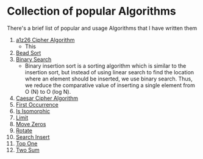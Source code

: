 # Collection of popular Algorithms
There's a brief list of popular and usage Algorithms that I
have written them 

1. [a1z26 Cipher Algorithm](./a1z26_cipher/README.md)
    - This
2. [Bead Sort](./bead%20sort/README.md)
3. [Binary Search](./bead%20sort/README.md)
    - Binary insertion sort is a sorting algorithm which is similar to the insertion sort, but instead of using linear search to find the location where an element should be inserted, we use binary search. Thus, we reduce the comparative value of inserting a single element from O (N) to O (log N).
4. [Caesar Cipher Algorithm](./caesar%20cipher/README.md)
5. [First Occurrence](./first%20occurrence/README.md)
6. [Is Isomorphic](./is%20isomorphic/README.md)
7. [Limit](./limit/README.md)
8. [Move Zeros](./move%20zeros/README.md)
9. [Rotate](./rotate/README.MD)
10. [Search Insert](./search%20insert/README.md)
11. [Top One](./top%201/README.md)
12. [Two Sum](./two%20sum/README.md)